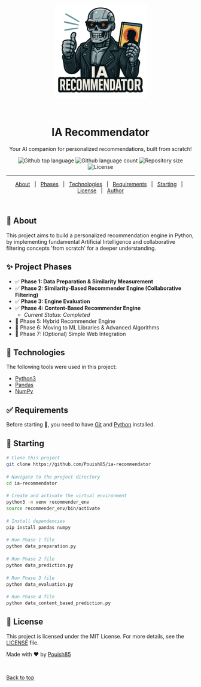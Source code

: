 <div align="center" id="top"> 
  <img src="./asset/img/logo.png" alt="IA Recommendator" style="width: 250px" />

  &#xa0;
</div>

<h1 align="center">IA Recommendator</h1>
<p align="center">Your AI companion for personalized recommendations, built from scratch!</p>

<p align="center">
  <img alt="Github top language" src="https://img.shields.io/github/languages/top/Pouish85/ia-recommendator?color=56BEB8">

  <img alt="Github language count" src="https://img.shields.io/github/languages/count/Pouish85/ia-recommendator?color=56BEB8">

  <img alt="Repository size" src="https://img.shields.io/github/repo-size/Pouish85/ia-recommendator?color=56BEB8">

  <img alt="License" src="https://img.shields.io/github/license/Pouish85/ia-recommendator?color=56BEB8">

  <!-- <img alt="Github issues" src="https://img.shields.io/github/issues/Pouish85/ia-recommendator?color=56BEB8" /> -->

  <!-- <img alt="Github forks" src="https://img.shields.io/github/forks/Pouish85/ia-recommendator?color=56BEB8" /> -->

  <!-- <img alt="Github stars" src="https://img.shields.io/github/stars/Pouish85/ia-recommendator?color=56BEB8" /> -->
</p>

<!-- Status -->

<!--<h4 align="center"> 
	🚧  IA Recommendator 🚀 Under construction...  🚧
</h4> -->

<hr>

<p align="center">
  <a href="#dart-about">About</a> &#xa0; | &#xa0; 
  <a href="#sparkles-features">Phases</a> &#xa0; | &#xa0;
  <a href="#rocket-technologies">Technologies</a> &#xa0; | &#xa0;
  <a href="#white_check_mark-requirements">Requirements</a> &#xa0; | &#xa0;
  <a href="#checkered_flag-starting">Starting</a> &#xa0; | &#xa0;
  <a href="#memo-license">License</a> &#xa0; | &#xa0;
  <a href="https://github.com/Pouish85" target="_blank">Author</a>
</p>

<br>

## :dart: About ##

This project aims to build a personalized recommendation engine in Python, by implementing fundamental Artificial Intelligence and collaborative filtering concepts 'from scratch' for a deeper understanding.

## :sparkles: Project Phases ##

* :white_check_mark: **Phase 1: Data Preparation & Similarity Measurement**
* :white_check_mark: **Phase 2: Similarity-Based Recommender Engine (Collaborative Filtering)**
* :white_check_mark: **Phase 3: Engine Evaluation**
* :white_check_mark: **Phase 4: Content-Based Recommender Engine**
    * _Current Status: Completed_
* :black_square_button: Phase 5: Hybrid Recommender Engine
* :black_square_button: Phase 6: Moving to ML Libraries & Advanced Algorithms
* :black_square_button: Phase 7: (Optional) Simple Web Integration

## :rocket: Technologies ##

The following tools were used in this project:

- [Python3](https://www.python.org/)
- [Pandas](https://pandas.pydata.org/)
- [NumPy](https://numpy.org/)

## :white_check_mark: Requirements ##

Before starting :checkered_flag:, you need to have [Git](https://git-scm.com) and [Python](https://www.python.org/) installed.

## :checkered_flag: Starting ##

```bash
# Clone this project
git clone https://github.com/Pouish85/ia-recommendator

# Navigate to the project directory
cd ia-recommendator

# Create and activate the virtual environment
python3 -m venv recommender_env
source recommender_env/bin/activate

# Install dependencies
pip install pandas numpy

# Run Phase 1 file
python data_preparation.py

# Run Phase 2 file
python data_prediction.py

# Run Phase 3 file
python data_evaluation.py

# Run Phase 4 file
python data_content_based_prediction.py
```

## :memo: License ##

This project is licensed under the MIT License. For more details, see the [LICENSE](LICENSE.md) file.


Made with :heart: by <a href="https://github.com/Pouish85" target="_blank">Pouish85</a>

&#xa0;

<a href="#top">Back to top</a>
